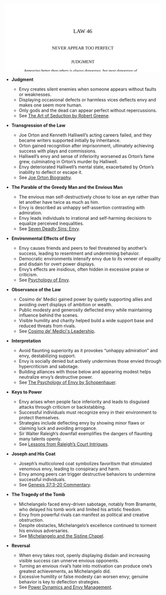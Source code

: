 ![46-perfection](46-perfection.best.png)

- **Judgment**
  - Envy creates silent enemies when someone appears without faults or weaknesses.  
  - Displaying occasional defects or harmless vices deflects envy and makes one seem more human.  
  - Only gods and the dead can appear perfect without repercussions.  
  - See [The Art of Seduction by Robert Greene](https://en.wikipedia.org/wiki/The_Art_of_Seduction).  

- **Transgression of the Law**
  - Joe Orton and Kenneth Halliwell’s acting careers failed, and they became writers supported initially by inheritance.  
  - Orton gained recognition after imprisonment, ultimately achieving success with plays and commissions.  
  - Halliwell’s envy and sense of inferiority worsened as Orton’s fame grew, culminating in Orton’s murder by Halliwell.  
  - Envy deteriorated Halliwell’s mental state, exacerbated by Orton’s inability to deflect or escape it.  
  - See [Joe Orton Biography](https://www.britannica.com/biography/Joe-Orton).  

- **The Parable of the Greedy Man and the Envious Man**
  - The envious man self-destructively chose to lose an eye rather than let another have twice as much as him.  
  - Envy is described as unhappy self-assertion contrasting with admiration.  
  - Envy leads individuals to irrational and self-harming decisions to equalize perceived inequalities.  
  - See [Seven Deadly Sins: Envy](https://www.jewishvirtuallibrary.org/seven-deadly-sins).  

- **Environmental Effects of Envy**
  - Envy causes friends and peers to feel threatened by another’s success, leading to resentment and undermining behavior.  
  - Democratic environments intensify envy due to its veneer of equality and disdain for overt power displays.  
  - Envy’s effects are insidious, often hidden in excessive praise or criticism.  
  - See [Psychology of Envy](https://www.psychologytoday.com/us/basics/envy).  

- **Observance of the Law**
  - Cosimo de’ Medici gained power by quietly supporting allies and avoiding overt displays of ambition or wealth.  
  - Public modesty and generosity deflected envy while maintaining influence behind the scenes.  
  - Visible humility and charity helped build a wide support base and reduced threats from rivals.  
  - See [Cosimo de’ Medici's Leadership](https://www.britannica.com/biography/Cosimo-de-Medici).  

- **Interpretation**
  - Avoid flaunting superiority as it provokes “unhappy admiration” and envy, destabilizing support.  
  - Envy is socially denied but actively undermines those envied through hypercriticism and sabotage.  
  - Building alliances with those below and appearing modest helps neutralize envy’s destructive power.  
  - See [The Psychology of Envy by Schopenhauer](https://plato.stanford.edu/entries/envy/).  

- **Keys to Power**
  - Envy arises when people face inferiority and leads to disguised attacks through criticism or backstabbing.  
  - Successful individuals must recognize envy in their environment to protect themselves.  
  - Strategies include deflecting envy by showing minor flaws or claiming luck and avoiding arrogance.  
  - Sir Walter Raleigh’s downfall exemplifies the dangers of flaunting many talents openly.  
  - See [Lessons from Raleigh’s Court Intrigues](https://www.historytoday.com/archive/sir-walter-raleight-courtier-explorer).  

- **Joseph and His Coat**
  - Joseph’s multicolored coat symbolizes favoritism that stimulated venomous envy, leading to conspiracy and harm.  
  - Envy among peers can trigger destructive behaviors to undermine successful individuals.  
  - See [Genesis 37:3-20 Commentary](https://www.biblestudytools.com/commentaries/matthew-henry-complete/genesis/37.html).  

- **The Tragedy of the Tomb**
  - Michelangelo faced envy-driven sabotage, notably from Bramante, who delayed his tomb work and limited his artistic freedom.  
  - Envy from powerful rivals can manifest as political and creative obstruction.  
  - Despite obstacles, Michelangelo’s excellence continued to torment his envious adversaries.  
  - See [Michelangelo and the Sistine Chapel](https://www.britannica.com/biography/Michelangelo).  

- **Reversal**
  - When envy takes root, openly displaying disdain and increasing visible success can unnerve envious opponents.  
  - Turning an envious rival’s hate into motivation can produce one’s greatest achievements, as Michelangelo did.  
  - Excessive humility or false modesty can worsen envy; genuine behavior is key to deflection strategies.  
  - See [Power Dynamics and Envy Management](https://hbr.org/2013/05/how-to-handle-envy-at-work).
